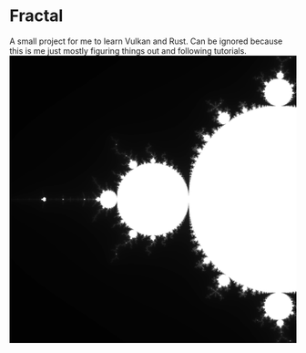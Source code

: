 # Fractal
A small project for me to learn Vulkan and Rust. Can be ignored because this is me just mostly figuring things out and following tutorials.
![Mandelbrot Set Image](output/ComputeMandelbrot.png)
